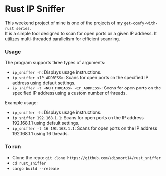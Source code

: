 # Rust IP Sniffer

This weekend project of mine is one of the projects of my `get-comfy-with-rust series`.   
It is a simple tool designed to scan for open ports on a given IP address. It utilizes multi-threaded parallelism for efficient scanning.

### Usage
The program supports three types of arguments:
- `ip_sniffer -h`: Displays usage instructions.
- `ip_sniffer <IP_ADDRESS>`: Scans for open ports on the specified IP address using default settings.
- `ip_sniffer -t <NUM_THREADS> <IP_ADDRESS>`: Scans for open ports on the specified IP address using a custom number of threads.
  
Example usage:

- `ip_sniffer -h`: Displays usage instructions.
- `ip_sniffer 192.168.1.1`: Scans for open ports on the IP address 192.168.1.1 using default settings.
- `ip_sniffer -t 16 192.168.1.1`: Scans for open ports on the IP address 192.168.1.1 using 16 threads.

### To run
- Clone the repo: `git clone https://github.com/adismort14/rust_sniffer`
- `cd rust_sniffer`
- `cargo build --release`
